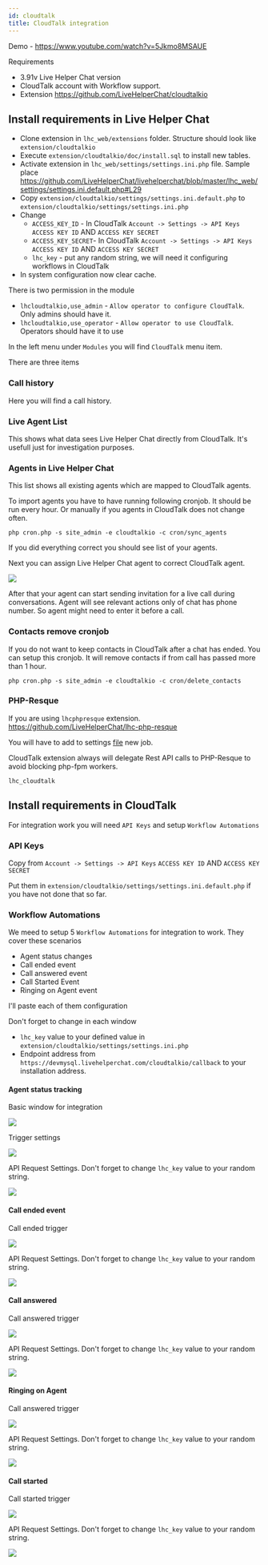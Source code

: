 ```yaml
---
id: cloudtalk
title: CloudTalk integration
---
```


Demo - https://www.youtube.com/watch?v=5Jkmo8MSAUE

Requirements

* 3.91v Live Helper Chat version
* CloudTalk account with Workflow support.
* Extension https://github.com/LiveHelperChat/cloudtalkio

## Install requirements in Live Helper Chat

* Clone extension in `lhc_web/extensions` folder. Structure should look like `extension/cloudtalkio`
* Execute `extension/cloudtalkio/doc/install.sql` to install new tables.
* Activate extension in `lhc_web/settings/settings.ini.php` file. Sample place https://github.com/LiveHelperChat/livehelperchat/blob/master/lhc_web/settings/settings.ini.default.php#L29
* Copy `extension/cloudtalkio/settings/settings.ini.default.php` to `extension/cloudtalkio/settings/settings.ini.php`
* Change 
  * `ACCESS_KEY_ID` - In CloudTalk `Account -> Settings -> API Keys` `ACCESS KEY ID` AND `ACCESS KEY SECRET`
  * `ACCESS_KEY_SECRET`- In CloudTalk `Account -> Settings -> API Keys` `ACCESS KEY ID` AND `ACCESS KEY SECRET`
  * `lhc_key` - put any random string, we will need it configuring workflows in CloudTalk
* In system configuration now clear cache.

There is two permission in the module

* `lhcloudtalkio,use_admin` - `Allow operator to configure CloudTalk`. Only admins should have it.
* `lhcloudtalkio,use_operator` - `Allow operator to use CloudTalk`. Operators should have it to use

In the left menu under `Modules` you will find `CloudTalk` menu item.

There are three items

### Call history

Here you will find a call history.

### Live Agent List

This shows what data sees Live Helper Chat directly from CloudTalk. It's usefull just for investigation purposes.

### Agents in Live Helper Chat

This list shows all existing agents which are mapped to CloudTalk agents.

To import agents you have to have running following cronjob. It should be run every hour. Or manually if you agents in CloudTalk does not change often.

```shell
php cron.php -s site_admin -e cloudtalkio -c cron/sync_agents
```

If you did everything correct you should see list of your agents.

Next you can assign Live Helper Chat agent to correct CloudTalk agent.

![](/img/integration/cloudtalk/agents.png)

After that your agent can start sending invitation for a live call during conversations. Agent will see relevant actions only of chat has phone number. So agent might need to enter it before a call.

### Contacts remove cronjob

If you do not want to keep contacts in CloudTalk after a chat has ended. You can setup this cronjob. It will remove contacts if from call has passed more than 1 hour.

```shell
php cron.php -s site_admin -e cloudtalkio -c cron/delete_contacts
```

### PHP-Resque

If you are using `lhcphpresque` extension. https://github.com/LiveHelperChat/lhc-php-resque

You will have to add to settings [file](https://github.com/LiveHelperChat/lhc-php-resque/blob/master/lhcphpresque/settings/settings.ini.default.php) new job. 

CloudTalk extension always will delegate Rest API calls to PHP-Resque to avoid blocking php-fpm workers. 

```
lhc_cloudtalk
```

## Install requirements in CloudTalk

For integration work you will need `API Keys` and setup `Workflow Automations`

### API Keys

Copy from `Account -> Settings -> API Keys` `ACCESS KEY ID` AND `ACCESS KEY SECRET`

Put them in `extension/cloudtalkio/settings/settings.ini.default.php` if you have not done that so far.

### Workflow Automations

We meed to setup 5 `Workflow Automations` for integration to work. They cover these scenarios

* Agent status changes
* Call ended event
* Call answered event
* Call Started Event
* Ringing on Agent event

I'll paste each of them configuration

Don't forget to change in each window 

* `lhc_key` value to your defined value in `extension/cloudtalkio/settings/settings.ini.php`
* Endpoint address from `https://devmysql.livehelperchat.com/cloudtalkio/callback` to your installation address. 

#### Agent status tracking

Basic window for integration

![](/img/integration/cloudtalk/agent-status-main.png)

Trigger settings

![](/img/integration/cloudtalk/agent-status-trigger.png)

API Request Settings. Don't forget to change `lhc_key` value to your random string.

![](/img/integration/cloudtalk/agent-status-api.png)

#### Call ended event

Call ended trigger

![](/img/integration/cloudtalk/call-ended-trigger.png)

API Request Settings. Don't forget to change `lhc_key` value to your random string.

![](/img/integration/cloudtalk/call-ended-api.png)

#### Call answered

Call answered trigger

![](/img/integration/cloudtalk/call-answered-trigger.png)

API Request Settings. Don't forget to change `lhc_key` value to your random string.

![](/img/integration/cloudtalk/call-answered-api.png)

#### Ringing on Agent

Call answered trigger

![](/img/integration/cloudtalk/ringing-agent-trigger.png)

API Request Settings. Don't forget to change `lhc_key` value to your random string.

![](/img/integration/cloudtalk/ringing-agent-api.png)

#### Call started

Call started trigger

![](/img/integration/cloudtalk/call-started-trigger.png)

API Request Settings. Don't forget to change `lhc_key` value to your random string.

![](/img/integration/cloudtalk/call-started-api.png)




